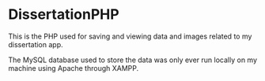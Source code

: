# DissertationPHP
This is the PHP used for saving and viewing data and images related to my dissertation app.

The MySQL database used to store the data was only ever run locally on my machine using Apache through XAMPP.
